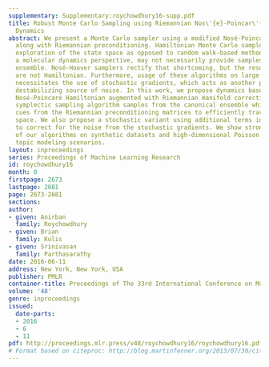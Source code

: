 ```yaml
---
supplementary: Supplementary:roychowdhury16-supp.pdf
title: Robust Monte Carlo Sampling using Riemannian Nos\'{e}-Poincar\'{e} Hamiltonian
  Dynamics
abstract: We present a Monte Carlo sampler using a modified Nosé-Poincaré Hamiltonian
  along with Riemannian preconditioning. Hamiltonian Monte Carlo samplers allow better
  exploration of the state space as opposed to random walk-based methods, but, from
  a molecular dynamics perspective, may not necessarily provide samples from the canonical
  ensemble. Nosé-Hoover samplers rectify that shortcoming, but the resultant dynamics
  are not Hamiltonian. Furthermore, usage of these algorithms on large real-life datasets
  necessitates the use of stochastic gradients, which acts as another potentially
  destabilizing source of noise. In this work, we propose dynamics based on a modified
  Nosé-Poincaré Hamiltonian augmented with Riemannian manifold corrections. The resultant
  symplectic sampling algorithm samples from the canonical ensemble while using structural
  cues from the Riemannian preconditioning matrices to efficiently traverse the parameter
  space. We also propose a stochastic variant using additional terms in the Hamiltonian
  to correct for the noise from the stochastic gradients. We show strong performance
  of our algorithms on synthetic datasets and high-dimensional Poisson factor analysis-based
  topic modeling scenarios.
layout: inproceedings
series: Proceedings of Machine Learning Research
id: roychowdhury16
month: 0
firstpage: 2673
lastpage: 2681
page: 2673-2681
sections: 
author:
- given: Anirban
  family: Roychowdhury
- given: Brian
  family: Kulis
- given: Srinivasan
  family: Parthasarathy
date: 2016-06-11
address: New York, New York, USA
publisher: PMLR
container-title: Proceedings of The 33rd International Conference on Machine Learning
volume: '48'
genre: inproceedings
issued:
  date-parts:
  - 2016
  - 6
  - 11
pdf: http://proceedings.mlr.press/v48/roychowdhury16/roychowdhury16.pdf
# Format based on citeproc: http://blog.martinfenner.org/2013/07/30/citeproc-yaml-for-bibliographies/
---
```

